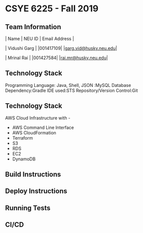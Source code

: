 # CSYE 6225 - Fall 2019

## Team Information

| Name | NEU ID | Email Address |

| Vidushi Garg           | |001417109| |garg.vid@husky.neu.edu|

| Mrinal Rai             | |001427584| |rai.mr@husky.neu.edu|

## Technology Stack
Programming Language: Java, Shell, JSON :MySQL Database Dependency:Gradle IDE used:STS Repository/Version Control:Git

## Technology Stack
AWS Cloud Infrastructure with -
- AWS Command Line Interface
- AWS CloudFormation
- Terraform
- S3
- RDS
- EC2
- DynamoDB

## Build Instructions
## Deploy Instructions
## Running Tests
## CI/CD


